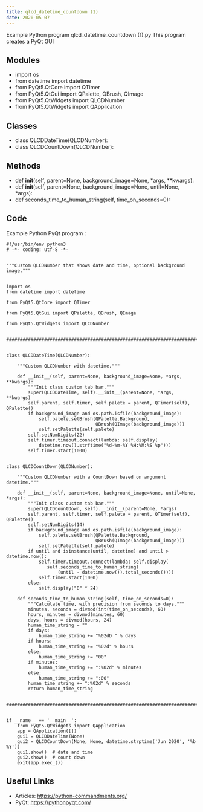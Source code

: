 ```yaml
---
title: qlcd_datetime_countdown (1)
date: 2020-05-07
---
```

Example Python program qlcd_datetime_countdown (1).py
This program creates a PyQt GUI

## Modules

* import os
* from datetime import datetime
* from PyQt5.QtCore import QTimer
* from PyQt5.QtGui import QPalette, QBrush, QImage
* from PyQt5.QtWidgets import QLCDNumber
* from PyQt5.QtWidgets import QApplication

## Classes

* class QLCDDateTime(QLCDNumber):
* class QLCDCountDown(QLCDNumber):

## Methods

* def __init__(self, parent=None, background_image=None, *args, **kwargs):
* def __init__(self, parent=None, background_image=None, until=None, *args):
* def seconds_time_to_human_string(self, time_on_seconds=0):

## Code

Example Python PyQt program :

    #!/usr/bin/env python3
    # -*- coding: utf-8 -*-
    
    
    """Custom QLCDNumber that shows date and time, optional background image."""
    
    
    import os
    from datetime import datetime
    
    from PyQt5.QtCore import QTimer
    
    from PyQt5.QtGui import QPalette, QBrush, QImage
    
    from PyQt5.QtWidgets import QLCDNumber
    
    
    ##############################################################################
    
    
    class QLCDDateTime(QLCDNumber):
    
        """Custom QLCDNumber with datetime."""
    
        def __init__(self, parent=None, background_image=None, *args, **kwargs):
            """Init class custom tab bar."""
            super(QLCDDateTime, self).__init__(parent=None, *args, **kwargs)
            self.parent, self.timer, self.palete = parent, QTimer(self), QPalette()
            if background_image and os.path.isfile(background_image):
                self.palete.setBrush(QPalette.Background,
                                     QBrush(QImage(background_image)))
                self.setPalette(self.palete)
            self.setNumDigits(22)
            self.timer.timeout.connect(lambda: self.display(
                datetime.now().strftime("%d-%m-%Y %H:%M:%S %p")))
            self.timer.start(1000)
    
    
    class QLCDCountDown(QLCDNumber):
    
        """Custom QLCDNumber with a CountDown based on argument datetime."""
    
        def __init__(self, parent=None, background_image=None, until=None, *args):
            """Init class custom tab bar."""
            super(QLCDCountDown, self).__init__(parent=None, *args)
            self.parent, self.timer, self.palete = parent, QTimer(self), QPalette()
            self.setNumDigits(14)
            if background_image and os.path.isfile(background_image):
                self.palete.setBrush(QPalette.Background,
                                     QBrush(QImage(background_image)))
                self.setPalette(self.palete)
            if until and isinstance(until, datetime) and until > datetime.now():
                self.timer.timeout.connect(lambda: self.display(
                   self.seconds_time_to_human_string(
                       (until - datetime.now()).total_seconds())))
                self.timer.start(1000)
            else:
                self.display("0" * 24)
    
        def seconds_time_to_human_string(self, time_on_seconds=0):
            """Calculate time, with precision from seconds to days."""
            minutes, seconds = divmod(int(time_on_seconds), 60)
            hours, minutes = divmod(minutes, 60)
            days, hours = divmod(hours, 24)
            human_time_string = ""
            if days:
                human_time_string += "%02dD " % days
            if hours:
                human_time_string += "%02d" % hours
            else:
                human_time_string += "00"
            if minutes:
                human_time_string += ":%02d" % minutes
            else:
                human_time_string += ":00"
            human_time_string += ":%02d" % seconds
            return human_time_string
    
    
    ##############################################################################
    
    
    if __name__ == '__main__':
        from PyQt5.QtWidgets import QApplication
        app = QApplication([])
        gui1 = QLCDDateTime(None)
        gui2 = QLCDCountDown(None, None, datetime.strptime('Jun 2020', '%b %Y'))
        gui1.show()  # date and time
        gui2.show()  # count down
        exit(app.exec_())
    

## Useful Links

- Articles: https://python-commandments.org/
- PyQt: https://pythonpyqt.com/
